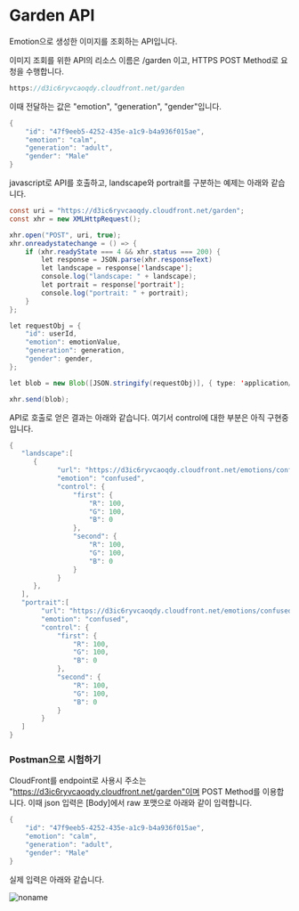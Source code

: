 # Garden API

Emotion으로 생성한 이미지를 조회하는 API입니다. 

이미지 조회를 위한 API의 리소스 이름은 /garden 이고, HTTPS POST Method로 요청을 수행합니다.

```java
https://d3ic6ryvcaoqdy.cloudfront.net/garden
```

이때 전달하는 값은 "emotion", "generation", "gender"입니다. 

```java
{
    "id": "47f9eeb5-4252-435e-a1c9-b4a936f015ae",
    "emotion": "calm",
    "generation": "adult",
    "gender": "Male"
}
```

javascript로 API를 호출하고, landscape와 portrait를 구분하는 예제는 아래와 같습니다.  

```java
const uri = "https://d3ic6ryvcaoqdy.cloudfront.net/garden";
const xhr = new XMLHttpRequest();

xhr.open("POST", uri, true);
xhr.onreadystatechange = () => {
    if (xhr.readyState === 4 && xhr.status === 200) {
        let response = JSON.parse(xhr.responseText)
        let landscape = response['landscape'];
        console.log("landscape: " + landscape);
        let portrait = response['portrait'];
        console.log("portrait: " + portrait);
    }
};

let requestObj = {
    "id": userId,
    "emotion": emotionValue,
    "generation": generation,
    "gender": gender,
};

let blob = new Blob([JSON.stringify(requestObj)], { type: 'application/json' });

xhr.send(blob);
```

API로 호출로 얻은 결과는 아래와 같습니다. 여기서 control에 대한 부분은 아직 구현중입니다.

```java
{
   "landscape":[
      {
            "url": "https://d3ic6ryvcaoqdy.cloudfront.net/emotions/confused/img_20230321-135258_3v.jpeg",
            "emotion": "confused",
            "control": {
                "first": {
                    "R": 100,
                    "G": 100,
                    "B": 0
                },
                "second": {
                    "R": 100,
                    "G": 100,
                    "B": 0
                }
            }
      },
   ],
   "portrait":[
        "url": "https://d3ic6ryvcaoqdy.cloudfront.net/emotions/confused/img_20230321-135258_3v.jpeg",
        "emotion": "confused",
        "control": {
            "first": {
                "R": 100,
                "G": 100,
                "B": 0
            },
            "second": {
                "R": 100,
                "G": 100,
                "B": 0
            }
        }   
   ]
}
```

### Postman으로 시험하기

CloudFront를 endpoint로 사용시 주소는 "https://d3ic6ryvcaoqdy.cloudfront.net/garden"이며 POST Method를 이용합니다. 이때 json 입력은 [Body]에서 raw 포맷으로 아래와 같이 입력합니다.

```java
{
    "id": "47f9eeb5-4252-435e-a1c9-b4a936f015ae",
    "emotion": "calm",
    "generation": "adult",
    "gender": "Male"
}
```

실제 입력은 아래와 같습니다. 


![noname](https://user-images.githubusercontent.com/52392004/227067966-db3d8962-7dbf-48a5-a30f-60af7cde3edd.png)




